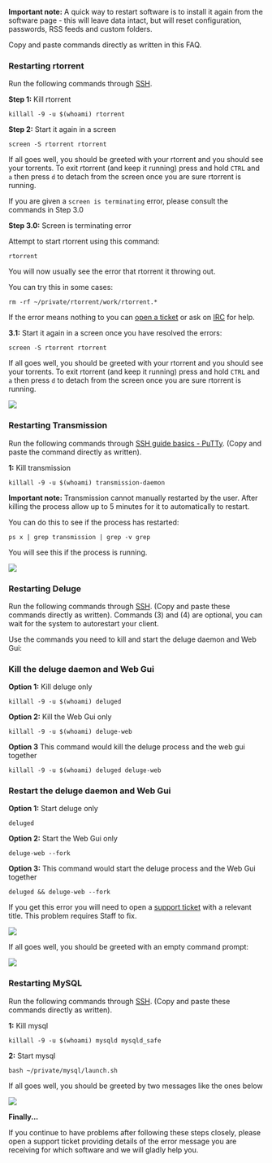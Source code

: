 

**Important note:** A quick way to restart software is to install it again from the software page - this will leave data intact, but will reset configuration, passwords, RSS feeds and custom folders.

Copy and paste commands directly as written in this FAQ.

### Restarting rtorrent

Run the following commands through [SSH](https://www.feralhosting.com/faq/view?question=12).

**Step 1:** Kill rtorrent
 
~~~
killall -9 -u $(whoami) rtorrent
~~~

**Step 2:** Start it again in a screen

~~~
screen -S rtorrent rtorrent
~~~

If all goes well, you should be greeted with your rtorrent  and you should see your torrents. To exit rtorrent (and keep it running) press and hold `CTRL` and `a` then press `d` to detach from the screen once you are sure rtorrent is running.

If you are given a `screen is terminating` error, please consult the commands in Step 3.0

**Step 3.0:** Screen is terminating error

Attempt to start rtorrent using this command:

~~~
rtorrent
~~~

You will now usually see the error that rtorrent it throwing out.
 
You can try this in some cases: 

~~~
rm -rf ~/private/rtorrent/work/rtorrent.*
~~~

If the error means nothing to you can [open a ticket](https://www.feralhosting.com/manager/tickets/new) or ask on [IRC](https://www.feralhosting.com/chat) for help.

**3.1:** Start it again in a screen once you have resolved the errors:

~~~
screen -S rtorrent rtorrent
~~~

If all goes well, you should be greeted with your rtorrent  and you should see your torrents. To exit rtorrent (and keep it running) press and hold `CTRL` and `a` then press `d` to detach from the screen once you are sure rtorrent is running.

![](https://raw.github.com/feralhosting/feralfilehosting/master/Feral%20Wiki/Installable%20software/Restarting%20-%20rtorrent%20-%20Deluge%20-%20Transmission%20-%20MySQL/1.png)

### Restarting Transmission

Run the following commands through [SSH guide basics - PuTTy](https://www.feralhosting.com/faq/view?question=12). (Copy and paste the command directly as written).

**1:** Kill transmission

~~~
killall -9 -u $(whoami) transmission-daemon
~~~

**Important note:**  Transmission cannot manually restarted by the user. After killing the process allow up to 5 minutes for it to automatically to restart.

You can do this to see if the process has restarted:

~~~
ps x | grep transmission | grep -v grep
~~~

You will see this if the process is running.

![](https://raw.github.com/feralhosting/feralfilehosting/master/Feral%20Wiki/Installable%20software/Restarting%20-%20rtorrent%20-%20Deluge%20-%20Transmission%20-%20MySQL/transmission.png)

### Restarting Deluge

Run the following commands through [ SSH](https://www.feralhosting.com/faq/view?question=12). (Copy and paste these commands directly as written). Commands (3) and (4) are optional, you can wait for the system to autorestart your client.

Use the commands you need to kill and start the deluge daemon and Web Gui:

### Kill the deluge daemon and Web Gui

**Option 1:** Kill deluge only

~~~
killall -9 -u $(whoami) deluged
~~~

**Option 2:** Kill the Web Gui only

~~~
killall -9 -u $(whoami) deluge-web
~~~

**Option 3** This command would kill the deluge process and the web gui together

~~~
killall -9 -u $(whoami) deluged deluge-web
~~~

### Restart the deluge daemon and Web Gui

**Option 1:** Start deluge only

~~~
deluged
~~~

**Option 2:** Start the Web Gui only

~~~
deluge-web --fork
~~~

**Option 3:** This command would start the deluge process and the Web Gui together

~~~
deluged && deluge-web --fork
~~~

If you get this error you will need to open a [support ticket](https://www.feralhosting.com/manager/tickets/) with a relevant title. This problem requires Staff to fix.

![](https://raw.github.com/feralhosting/feralfilehosting/master/Feral%20Wiki/Installable%20software/Restarting%20-%20rtorrent%20-%20Deluge%20-%20Transmission%20-%20MySQL/twisted.png)

If all goes well, you should be greeted with an empty command prompt:

![](https://raw.github.com/feralhosting/feralfilehosting/master/Feral%20Wiki/Installable%20software/Restarting%20-%20rtorrent%20-%20Deluge%20-%20Transmission%20-%20MySQL/3.png)

### Restarting MySQL

Run the following commands through [ SSH](https://www.feralhosting.com/faq/view?question=12). (Copy and paste these commands directly as written). 

**1:** Kill mysql

~~~
killall -9 -u $(whoami) mysqld mysqld_safe
~~~

**2:** Start mysql

~~~
bash ~/private/mysql/launch.sh
~~~

If all goes well, you should be greeted by two messages like the ones below

![](https://raw.github.com/feralhosting/feralfilehosting/master/Feral%20Wiki/Installable%20software/Restarting%20-%20rtorrent%20-%20Deluge%20-%20Transmission%20-%20MySQL/4.png)

**Finally...**

If you continue to have problems after following these steps closely, please open a support ticket providing details of the error message you are receiving for which software and we will gladly help you.



